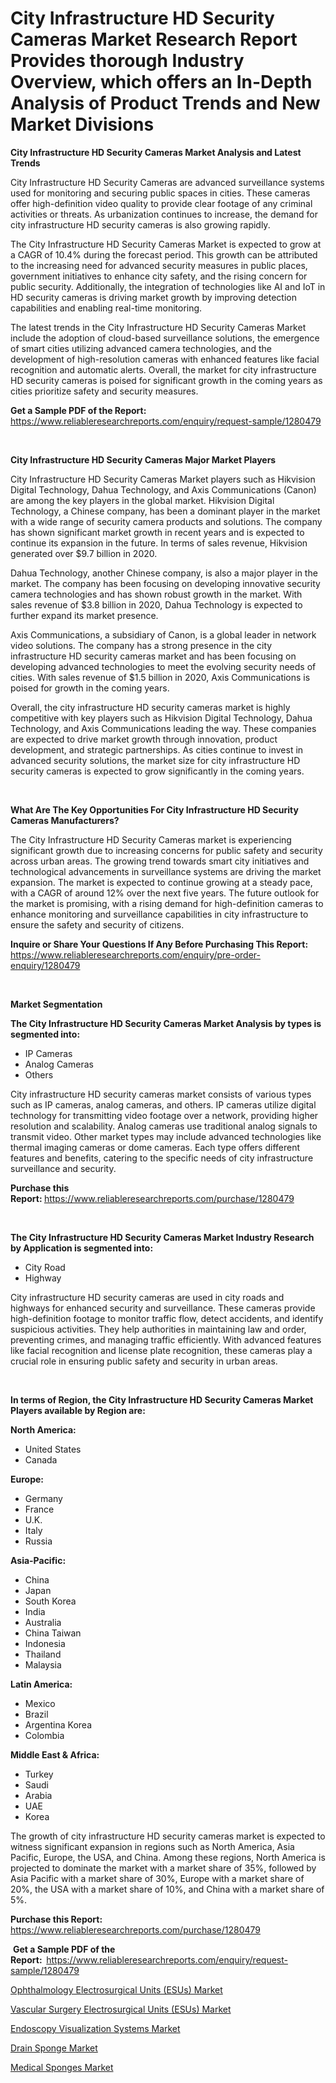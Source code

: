 <p><h1>City Infrastructure HD Security Cameras Market Research Report Provides thorough Industry Overview, which offers an In-Depth Analysis of Product Trends and New Market Divisions</h1></p><p><strong>City Infrastructure HD Security Cameras Market Analysis and Latest Trends</strong></p>
<p><p>City Infrastructure HD Security Cameras are advanced surveillance systems used for monitoring and securing public spaces in cities. These cameras offer high-definition video quality to provide clear footage of any criminal activities or threats. As urbanization continues to increase, the demand for city infrastructure HD security cameras is also growing rapidly.</p><p>The City Infrastructure HD Security Cameras Market is expected to grow at a CAGR of 10.4% during the forecast period. This growth can be attributed to the increasing need for advanced security measures in public places, government initiatives to enhance city safety, and the rising concern for public security. Additionally, the integration of technologies like AI and IoT in HD security cameras is driving market growth by improving detection capabilities and enabling real-time monitoring.</p><p>The latest trends in the City Infrastructure HD Security Cameras Market include the adoption of cloud-based surveillance solutions, the emergence of smart cities utilizing advanced camera technologies, and the development of high-resolution cameras with enhanced features like facial recognition and automatic alerts. Overall, the market for city infrastructure HD security cameras is poised for significant growth in the coming years as cities prioritize safety and security measures.</p></p>
<p><strong>Get a Sample PDF of the Report:&nbsp;</strong> <a href="https://www.reliableresearchreports.com/enquiry/request-sample/1280479">https://www.reliableresearchreports.com/enquiry/request-sample/1280479</a></p>
<p>&nbsp;</p>
<p><strong>City Infrastructure HD Security Cameras Major Market Players</strong></p>
<p><p>City Infrastructure HD Security Cameras Market players such as Hikvision Digital Technology, Dahua Technology, and Axis Communications (Canon) are among the key players in the global market. Hikvision Digital Technology, a Chinese company, has been a dominant player in the market with a wide range of security camera products and solutions. The company has shown significant market growth in recent years and is expected to continue its expansion in the future. In terms of sales revenue, Hikvision generated over $9.7 billion in 2020.</p><p>Dahua Technology, another Chinese company, is also a major player in the market. The company has been focusing on developing innovative security camera technologies and has shown robust growth in the market. With sales revenue of $3.8 billion in 2020, Dahua Technology is expected to further expand its market presence.</p><p>Axis Communications, a subsidiary of Canon, is a global leader in network video solutions. The company has a strong presence in the city infrastructure HD security cameras market and has been focusing on developing advanced technologies to meet the evolving security needs of cities. With sales revenue of $1.5 billion in 2020, Axis Communications is poised for growth in the coming years.</p><p>Overall, the city infrastructure HD security cameras market is highly competitive with key players such as Hikvision Digital Technology, Dahua Technology, and Axis Communications leading the way. These companies are expected to drive market growth through innovation, product development, and strategic partnerships. As cities continue to invest in advanced security solutions, the market size for city infrastructure HD security cameras is expected to grow significantly in the coming years.</p></p>
<p>&nbsp;</p>
<p><strong>What Are The Key Opportunities For City Infrastructure HD Security Cameras Manufacturers?</strong></p>
<p><p>The City Infrastructure HD Security Cameras market is experiencing significant growth due to increasing concerns for public safety and security across urban areas. The growing trend towards smart city initiatives and technological advancements in surveillance systems are driving the market expansion. The market is expected to continue growing at a steady pace, with a CAGR of around 12% over the next five years. The future outlook for the market is promising, with a rising demand for high-definition cameras to enhance monitoring and surveillance capabilities in city infrastructure to ensure the safety and security of citizens.</p></p>
<p><strong>Inquire or Share Your Questions If Any Before Purchasing This Report:</strong> <a href="https://www.reliableresearchreports.com/enquiry/pre-order-enquiry/1280479">https://www.reliableresearchreports.com/enquiry/pre-order-enquiry/1280479</a></p>
<p>&nbsp;</p>
<p><strong>Market Segmentation</strong></p>
<p><strong>The City Infrastructure HD Security Cameras Market Analysis by types is segmented into:</strong></p>
<p><ul><li>IP Cameras</li><li>Analog Cameras</li><li>Others</li></ul></p>
<p><p>City infrastructure HD security cameras market consists of various types such as IP cameras, analog cameras, and others. IP cameras utilize digital technology for transmitting video footage over a network, providing higher resolution and scalability. Analog cameras use traditional analog signals to transmit video. Other market types may include advanced technologies like thermal imaging cameras or dome cameras. Each type offers different features and benefits, catering to the specific needs of city infrastructure surveillance and security.</p></p>
<p><strong>Purchase this Report:&nbsp;</strong><a href="https://www.reliableresearchreports.com/purchase/1280479">https://www.reliableresearchreports.com/purchase/1280479</a></p>
<p>&nbsp;</p>
<p><strong>The City Infrastructure HD Security Cameras Market Industry Research by Application is segmented into:</strong></p>
<p><ul><li>City Road</li><li>Highway</li></ul></p>
<p><p>City infrastructure HD security cameras are used in city roads and highways for enhanced security and surveillance. These cameras provide high-definition footage to monitor traffic flow, detect accidents, and identify suspicious activities. They help authorities in maintaining law and order, preventing crimes, and managing traffic efficiently. With advanced features like facial recognition and license plate recognition, these cameras play a crucial role in ensuring public safety and security in urban areas.</p></p>
<p>&nbsp;</p>
<p><strong>In terms of Region, the City Infrastructure HD Security Cameras Market Players available by Region are:</strong></p>
<p>
    <p> <strong> North America: </strong>
        <ul>
            <li>United States</li>
            <li>Canada</li>
        </ul>
        </p> 
    <p> <strong> Europe: </strong>
        <ul>
            <li>Germany</li>
            <li>France</li>
            <li>U.K.</li>
            <li>Italy</li>
            <li>Russia</li>
        </ul>
        </p> 
    <p> <strong> Asia-Pacific: </strong>
        <ul>
            <li>China</li>
            <li>Japan</li>
            <li>South Korea</li>
            <li>India</li>
            <li>Australia</li>
            <li>China Taiwan</li>
            <li>Indonesia</li>
            <li>Thailand</li>
            <li>Malaysia</li>
        </ul>
        </p> 
    <p> <strong> Latin America: </strong>
        <ul>
            <li>Mexico</li>
            <li>Brazil</li>
            <li>Argentina Korea</li>
            <li>Colombia</li>
        </ul>
        </p> 
    <p> <strong> Middle East & Africa: </strong>
        <ul>
            <li>Turkey</li>
            <li>Saudi</li>
            <li>Arabia</li>
            <li>UAE</li>
            <li>Korea</li>
        </ul>
    </p>
    </p>
<p><p>The growth of city infrastructure HD security cameras market is expected to witness significant expansion in regions such as North America, Asia Pacific, Europe, the USA, and China. Among these regions, North America is projected to dominate the market with a market share of 35%, followed by Asia Pacific with a market share of 30%, Europe with a market share of 20%, the USA with a market share of 10%, and China with a market share of 5%.</p></p>
<p><strong>Purchase this Report: </strong><a href="https://www.reliableresearchreports.com/purchase/1280479">https://www.reliableresearchreports.com/purchase/1280479</a></p>
<p>&nbsp;<strong>Get a Sample PDF of the Report:&nbsp;&nbsp;</strong><a href="https://www.reliableresearchreports.com/enquiry/request-sample/1280479">https://www.reliableresearchreports.com/enquiry/request-sample/1280479</a></p>
<p><strong></strong></p>
<p><p><a href="https://github.com/lbird53714/Market-Research-Report-List-3/blob/main/ophthalmology-electrosurgical-units-esus-market.md">Ophthalmology Electrosurgical Units (ESUs) Market</a></p><p><a href="https://github.com/moyahfrancoestellec51j635wcx/Market-Research-Report-List-1/blob/main/vascular-surgery-electrosurgical-units-esus-market.md">Vascular Surgery Electrosurgical Units (ESUs) Market</a></p><p><a href="https://medium.com/@anamariaagolli86/endoscopy-visualization-systems-market-size-cagr-trends-2024-2030-17528dee647a">Endoscopy Visualization Systems Market</a></p><p><a href="https://medium.com/@ruthmorales25/drain-sponge-market-analysis-and-sze-forecasted-for-period-from-2024-to-2031-d649f5f435ba">Drain Sponge Market</a></p><p><a href="https://medium.com/@ruthmorales25/medical-sponges-market-trends-forecast-and-competitive-analysis-to-2031-df7a28851c9a">Medical Sponges Market</a></p></p>